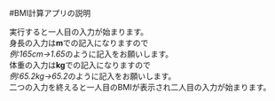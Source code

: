 #BMI計算アプリの説明

実行すると一人目の入力が始まります。  
身長の入力は**m**での記入になりますので  
*例:165cm→1.65*のように記入をお願いします。  
体重の入力は**kg**での記入になりますので  
*例:65.2kg→65.2*のように記入をお願いします。  
二つの入力を終えると一人目のBMIが表示され二人目の入力が始まります。  
